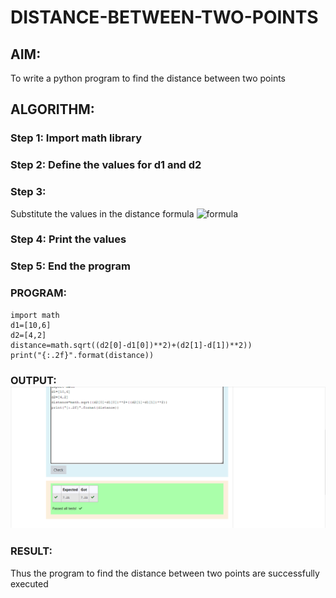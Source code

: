 # DISTANCE-BETWEEN-TWO-POINTS

## AIM:
To write a python program to find the distance between two  points
## ALGORITHM:
### Step 1: Import math library
### Step 2: Define the values for d1 and d2
### Step 3: 
Substitute the values in the distance formula  ![formula](/formula.jpg)
### Step 4: Print the values
### Step 5: End the program
### PROGRAM:
```
import math
d1=[10,6]
d2=[4,2]
distance=math.sqrt((d2[0]-d1[0])**2)+(d2[1]-d[1])**2))
print("{:.2f}".format(distance))
```


### OUTPUT:![OUTPUT](disoutput.PNG)


### RESULT:
Thus the program to find the distance between two points are successfully executed 
